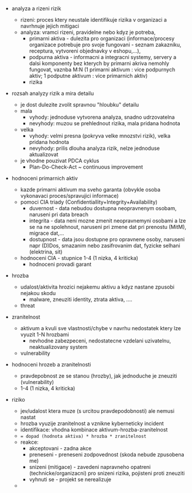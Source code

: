 - analyza a rizeni rizik
	- rizeni: proces ktery neustale identifikuje rizika v organizaci a navrhnuje jejich mitigaci
	- analyza: vramci rizeni, pravidelne nebo kdyz je potreba, 
		- primarni aktiva - dulezita pro organizaci (informace/procesy organizace potrebuje pro svoje fungovani - seznam zakazniku, receptura, vytvoreni objednavky v eshopu,...), 
		- podpurna aktiva - informacni a integracni systemy, servery a dalsi komponenty bez kterych by primarni akriva nemohly fungovat, vaznba M:N (1 primarni aktivum : vice podpurnych aktiv; 1 podputne aktivum : vice primarnich aktiv)
		- rizika

- rozsah analyzy rizik a mira detailu
	- je dost dulezite zvolit spravnou "hloubku" detailu
	- mala
		- vyhody: jednoduse vytvorena analyza, snadno udrzovatelna
		- nevyhody: muzou se prehlednout rizika, mala pridana hodnota
	- velka
		- vyhody: velmi presna (pokryva velke mnozstvi rizik), velka pridana hodnota
		- nevyhody: prilis dlouha analyza rizik, nelze jednoduse aktualizovat
	- je vhodne pouzivat PDCA cyklus
		- Plan-Do-Check-Act ~ continuous improvement
- hodnoceni primarnich aktiv
	- kazde primarni aktivum ma sveho garanta (obvykle osoba vykonavaci proces/spravujici informace)
	- pomoci CIA triady (Confidentiallity+Integrity+Availability)
		- duvernost - data nebudou dostupna neopravnenym osobam, naruseni pri data breach
		- integrita - data neni mozne zmenit neopravnemyni osobami a lze se na ne spolehnout, naruseni pri zmene dat pri prenostu (MitM), migrace dat,...
		- dostupnost - data jsou dostupne pro opravnene osoby, naruseni napr (D)Dos, smazanim nebo zasifrovanim dat, fyzicke selhani (elektrina, sit)
	- hodnoceni CIA - stupnice 1-4 (1 nizka, 4 kriticka)
		- hodnoceni provadi garant
- hrozba
	- udalost/aktivita hrozici nejakemu aktivu a kdyz nastane zpusobi nejakou skodu
		- malware, zneuziti identity, ztrata aktiva, ....
	- threat
- zranitelnost
	- aktivum a kvuli sve vlastnosti/chybe v navrhu nedostatek ktery lze vyuzit 1-N hrozbami
		- nevhodne zabezpeceni, nedostatecne vzdelani uzivatelnu, neaktualizovany system
	- vulnerability
- hodnoceni hrozeb a zranitelnosti
	- pravdepobnost ze se stanou (hrozby), jak jednoduche je zneuziti (vulnerability)
	- 1-4 (1 nizka, 4 kriticka)
- riziko
	- jev/udalost ktera muze (s urcitou pravdepodobnosti) ale nemusi nastat
	- hrozba vyuzije zranitelnost a vznikne kyberneticky incident
	- identifikace: vhodna kombinace aktivum-hrozba-zranitelnost
	- `= dopad (hodnota aktiva) * hrozba * zranitelnost`
	- reakce:
		- akceptovani - zadna akce
		- preneseni - preneseni zodpovednost (skoda nebude zpusobena me) 
		- snizeni (mitigace) - zavedeni napravneho opatreni (technicke/organizacni) pro snizeni rizika, pojisteni proti zneuziti
		- vyhnuti se - projekt se nerealizuje
	- 